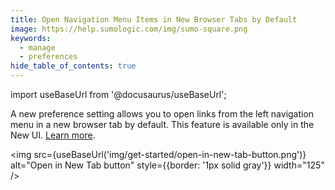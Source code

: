 ```yaml
---
title: Open Navigation Menu Items in New Browser Tabs by Default
image: https://help.sumologic.com/img/sumo-square.png
keywords:
  - manage
  - preferences
hide_table_of_contents: true    
---
```


import useBaseUrl from '@docusaurus/useBaseUrl';

A new preference setting allows you to open links from the left navigation menu in a new browser tab by default. This feature is available only in the New UI. [Learn more](/docs/get-started/account-settings-preferences/#navigation).

<img src={useBaseUrl('img/get-started/open-in-new-tab-button.png')} alt="Open in New Tab button" style={{border: '1px solid gray'}} width="125" />
